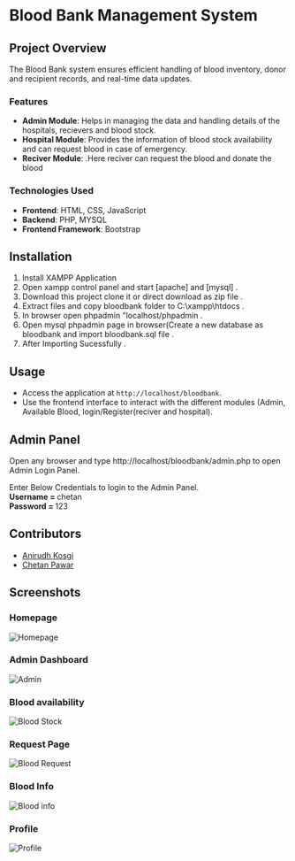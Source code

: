 # Blood Bank Management System

## Project Overview

The Blood Bank system ensures efficient handling of blood inventory, donor and recipient records, and real-time data updates.

### Features

- **Admin Module**: Helps in managing the data and handling details of the hospitals, recievers and blood stock.
- **Hospital Module**: Provides the information of blood stock availability and can request blood in case of emergency.
- **Reciver Module**: .Here reciver can request the blood and donate the blood

### Technologies Used

- **Frontend**: HTML, CSS, JavaScript
- **Backend**: PHP, MYSQL
- **Frontend Framework**: Bootstrap

## Installation

1. Install XAMPP Application
2. Open xampp control panel and start [apache] and [mysql] .
3. Download this project clone it or direct download as zip file .
4. Extract files and copy bloodbank folder to C:\xampp\htdocs .
5. In browser open phpadmin "localhost/phpadmin .
6. Open mysql phpadmin page in browser(Create a new database as bloodbank and import bloodbank.sql file .
7. After Importing Sucessfully .

## Usage

- Access the application at `http://localhost/bloodbank`.
- Use the frontend interface to interact with the different modules (Admin, Available Blood, login/Register(reciver and hospital).

## Admin Panel
   Open any browser and type http://localhost/bloodbank/admin.php to open Admin Login Panel.
   
   Enter Below Credentials to login to the Admin Panel.<br>
   <b> Username = </b> chetan<br>
   <b>Password = </b> 123
   

## Contributors

- [Anirudh Kosgi](https://github.com/anirudhkosgi)
- [Chetan Pawar](https://github.com/chetanpawar07)

## Screenshots

### Homepage
![Homepage](https://github.com/user-attachments/assets/e560cb8f-8b4d-4088-91c4-c01aec8622f0)
### Admin Dashboard
![Admin](https://github.com/user-attachments/assets/78e68b35-88fa-4647-8de1-406f57f25d27)
### Blood availability
![Blood Stock](https://github.com/user-attachments/assets/2167bdc1-7d0a-4294-ab4c-59358c9ea856)
### Request Page
![Blood Request](https://github.com/user-attachments/assets/3fc7eebb-7c4f-400a-82e5-6de7ea6f3d4f)
### Blood Info
![Blood info](https://github.com/user-attachments/assets/f4024581-8796-4c4a-b90e-224eb86873fa)
### Profile 
![Profile](https://github.com/user-attachments/assets/07b2c428-6a4f-4946-81e6-fcef0c2e8081)



